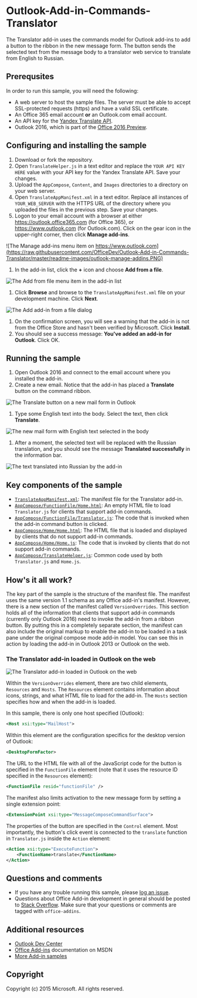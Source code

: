 # Outlook-Add-in-Commands-Translator

The Translator add-in uses the commands model for Outlook add-ins to add a button to the ribbon in the new message form. The button sends the selected text from the message body to a translator web service to translate from English to Russian.

## Prerequsites

In order to run this sample, you will need the following:

- A web server to host the sample files. The server must be able to accept SSL-protected requests (https) and have a valid SSL certificate.
- An Office 365 email account **or** an Outlook.com email account.
- An API key for the [Yandex Translate API](https://translate.yandex.com/developers).
- Outlook 2016, which is part of the [Office 2016 Preview](https://products.office.com/en-us/office-2016-preview).

## Configuring and installing the sample

1. Download or fork the repository.
1. Open `TranslateHelper.js` in a text editor and replace the `YOUR API KEY HERE` value with your API key for the Yandex Translate API. Save your changes.
1. Upload the `AppCompose`, `Content`, and `Images` directories to a directory on your web server.
1. Open `TranslateAppManifest.xml` in a text editor. Replace all instances of `YOUR_WEB_SERVER` with the HTTPS URL of the directory where you uploaded the files in the previous step. Save your changes.
1. Logon to your email account with a browser at either https://outlook.office365.com (for Office 365), or https://www.outlook.com (for Outlook.com). Click on the gear icon in the upper-right corner, then click **Manage add-ins**.
    
  ![The Manage add-ins menu item on https://www.outlook.com](https://raw.githubusercontent.com/OfficeDev/Outlook-Add-in-Commands-Translator/master/readme-images/outlook-manage-addins.PNG)
    
1. In the add-in list, click the **+** icon and choose **Add from a file**.

  ![The Add from file menu item in the add-in list](https://raw.githubusercontent.com/OfficeDev/Outlook-Add-in-Commands-Translator/master/readme-images/addin-list.PNG)

1. Click **Browse** and browse to the `TranslateAppManifest.xml` file on your development machine. Click **Next**.

  ![The Add add-in from a file dialog](https://raw.githubusercontent.com/OfficeDev/Outlook-Add-in-Commands-Translator/master/readme-images/browse-manifest.PNG)

1. On the confirmation screen, you will see a warning that the add-in is not from the Office Store and hasn't been verified by Microsoft. Click **Install**.
1. You should see a success message: **You've added an add-in for Outlook**. Click OK.

## Running the sample ##

1. Open Outlook 2016 and connect to the email account where you installed the add-in.
1. Create a new email. Notice that the add-in has placed a **Translate** button on the command ribbon.

  ![The Translate button on a new mail form in Outlook](https://raw.githubusercontent.com/OfficeDev/Outlook-Add-in-Commands-Translator/master/readme-images/new-mail.PNG)

1. Type some English text into the body. Select the text, then click **Translate**.

  ![The new mail form with English text selected in the body](https://raw.githubusercontent.com/OfficeDev/Outlook-Add-in-Commands-Translator/master/readme-images/text-selected.PNG)

1. After a moment, the selected text will be replaced with the Russian translation, and you should see the message **Translated successfully** in the information bar.

  ![The text translated into Russian by the add-in](https://raw.githubusercontent.com/OfficeDev/Outlook-Add-in-Commands-Translator/master/readme-images/text-translated.PNG)

## Key components of the sample

- [```TranslateAppManifest.xml```](TranslateAppManifest.xml): The manifest file for the Translator add-in.
- [```AppCompose/FunctionFile/Home.html```](AppCompose/FunctionFile/Home.html): An empty HTML file to load `Translator.js` for clients that support add-in commands.
- [```AppCompose/FunctionFile/Translator.js```](AppCompose/FunctionFile/Translator.js): The code that is invoked when the add-in command button is clicked.
- [```AppCompose/Home/Home.html```](AppCompose/Home/Home.html): The HTML file that is loaded and displayed by clients that do not support add-in commands.
- [```AppCompose/Home/Home.js```](AppCompose/Home/Home.js): The code that is invoked by clients that do not support add-in commands.
- [```AppCompose/TranslateHelper.js```](AppCompose/TranslateHelper.js): Common code used by both `Translator.js` and `Home.js`.

## How's it all work?

The key part of the sample is the structure of the manifest file. The manifest uses the same version 1.1 schema as any Office add-in's manifest. However, there is a new section of the manifest called `VersionOverrides`. This section holds all of the information that clients that support add-in commands (currently only Outlook 2016) need to invoke the add-in from a ribbon button. By putting this in a completely separate section, the manifest can also include the original markup to enable the add-in to be loaded in a task pane under the original compose mode add-in model. You can see this in action by loading the add-in in Outlook 2013 or Outlook on the web.

### The Translator add-in loaded in Outlook on the web ###

![The Translator add-in loaded in Outlook on the web](https://raw.githubusercontent.com/OfficeDev/Outlook-Add-in-Commands-Translator/master/readme-images/outlook-on-web.PNG)

Within the `VersionOverrides` element, there are two child elements, `Resources` and `Hosts`. The `Resources` element contains information about icons, strings, and what HTML file to load for the add-in. The `Hosts` section specifies how and when the add-in is loaded.

In this sample, there is only one host specified (Outlook):

```xml
<Host xsi:type="MailHost">
```
    
Within this element are the configuration specifics for the desktop version of Outlook:

```xml
<DesktopFormFactor>
```
    
The URL to the HTML file with all of the JavaScript code for the button is specified in the `FunctionFile` element (note that it uses the resource ID specified in the `Resources` element):

```xml
<FunctionFile resid="functionFile" />
```
    
The manifest also limits activation to the new message form by setting a single extension point:

```xml
<ExtensionPoint xsi:type="MessageComposeCommandSurface">
```
    
The properties of the button are specified in the `Control` element. Most importantly, the button's click event is connected to the `translate` function in `Translator.js` inside the `Action` element:

```xml
<Action xsi:type="ExecuteFunction">
    <FunctionName>translate</FunctionName>
</Action>
```
    
## Questions and comments

- If you have any trouble running this sample, please [log an issue](https://github.com/OfficeDev/Outlook-Add-in-Commands-Translator/issues).
- Questions about Office Add-in development in general should be posted to [Stack Overflow](http://stackoverflow.com/questions/tagged/office-addins). Make sure that your questions or comments are tagged with `office-addins`.

## Additional resources

- [Outlook Dev Center](https://dev.outlook.com)
- [Office Add-ins](https://msdn.microsoft.com/library/office/jj220060.aspx) documentation on MSDN
- [More Add-in samples](https://github.com/OfficeDev?utf8=%E2%9C%93&query=-Add-in)

## Copyright

Copyright (c) 2015 Microsoft. All rights reserved.
